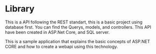 # Library
This is a API following the REST standart, this is a basic project using database first. 
You can find the Querys, models, and controllers.
This API have been created in  ASP.Net Core, and SQL server. 

This is a sample application that explains the basic concepts of ASP.NET CORE and how to create a webapi using this technology. 
